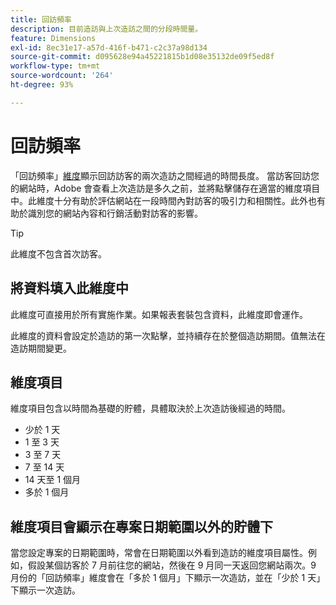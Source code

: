 ```yaml
---
title: 回訪頻率
description: 目前造訪與上次造訪之間的分段時間量。
feature: Dimensions
exl-id: 8ec31e17-a57d-416f-b471-c2c37a98d134
source-git-commit: d095628e94a45221815b1d08e35132de09f5ed8f
workflow-type: tm+mt
source-wordcount: '264'
ht-degree: 93%

---
```


# 回訪頻率

「回訪頻率」[維度](overview.md)顯示回訪訪客的兩次造訪之間經過的時間長度。 當訪客回訪您的網站時，Adobe 會查看上次造訪是多久之前，並將點擊儲存在適當的維度項目中。此維度十分有助於評估網站在一段時間內對訪客的吸引力和相關性。此外也有助於識別您的網站內容和行銷活動對訪客的影響。

>[!TIP]
>
>此維度不包含首次訪客。

## 將資料填入此維度中

此維度可直接用於所有實施作業。如果報表套裝包含資料，此維度即會運作。

此維度的資料會設定於造訪的第一次點擊，並持續存在於整個造訪期間。值無法在造訪期間變更。

## 維度項目

維度項目包含以時間為基礎的貯體，具體取決於上次造訪後經過的時間。

* 少於 1 天
* 1 至 3 天
* 3 至 7 天
* 7 至 14 天
* 14 天至 1 個月
* 多於 1 個月

## 維度項目會顯示在專案日期範圍以外的貯體下

當您設定專案的日期範圍時，常會在日期範圍以外看到造訪的維度項目屬性。例如，假設某個訪客於 7 月前往您的網站，然後在 9 月同一天返回您網站兩次。9 月份的「回訪頻率」維度會在「多於 1 個月」下顯示一次造訪，並在「少於 1 天」下顯示一次造訪。
